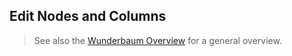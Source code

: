 ## Edit Nodes and Columns

> See also the [Wunderbaum Overview](tutorial.md) for a general overview.


